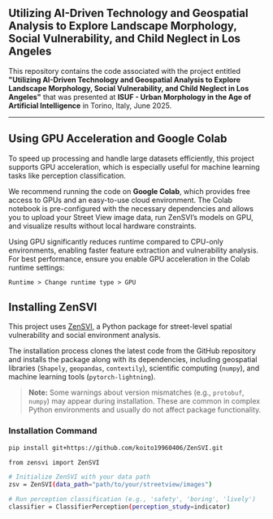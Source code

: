 ## Utilizing AI-Driven Technology and Geospatial Analysis to Explore Landscape Morphology, Social Vulnerability, and Child Neglect in Los Angeles

This repository contains the code associated with the project entitled **"Utilizing AI-Driven Technology and Geospatial Analysis to Explore Landscape Morphology, Social Vulnerability, and Child Neglect in Los Angeles"** that was presented at **ISUF - Urban Morphology in the Age of Artificial Intelligence** in Torino, Italy, June 2025.

---
## Using GPU Acceleration and Google Colab

To speed up processing and handle large datasets efficiently, this project supports GPU acceleration, which is especially useful for machine learning tasks like perception classification.

We recommend running the code on **Google Colab**, which provides free access to GPUs and an easy-to-use cloud environment. The Colab notebook is pre-configured with the necessary dependencies and allows you to upload your Street View image data, run ZenSVI’s models on GPU, and visualize results without local hardware constraints.

Using GPU significantly reduces runtime compared to CPU-only environments, enabling faster feature extraction and vulnerability analysis. For best performance, ensure you enable GPU acceleration in the Colab runtime settings:

`Runtime > Change runtime type > GPU`

## Installing ZenSVI

This project uses [ZenSVI](https://github.com/koito19960406/ZenSVI), a Python package for street-level spatial vulnerability and social environment analysis.

The installation process clones the latest code from the GitHub repository and installs the package along with its dependencies, including geospatial libraries (`Shapely`, `geopandas`, `contextily`), scientific computing (`numpy`), and machine learning tools (`pytorch-lightning`).

> **Note:** Some warnings about version mismatches (e.g., `protobuf`, `numpy`) may appear during installation. These are common in complex Python environments and usually do not affect package functionality.

### Installation Command

```bash
pip install git+https://github.com/koito19960406/ZenSVI.git

from zensvi import ZenSVI

# Initialize ZenSVI with your data path
zsv = ZenSVI(data_path="path/to/your/streetview/images")

# Run perception classification (e.g., 'safety', 'boring', 'lively')
classifier = ClassifierPerception(perception_study=indicator)
